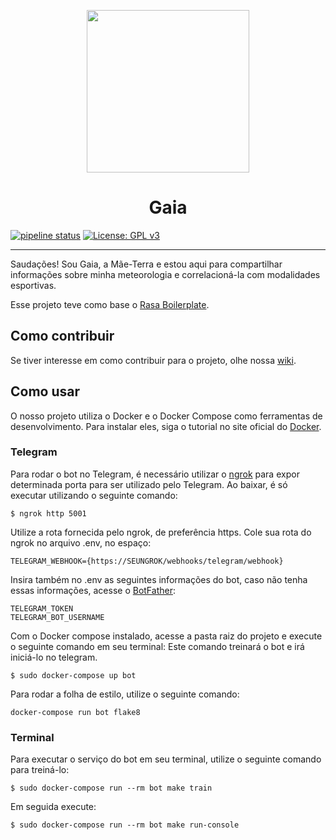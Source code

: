 <p align="center">
  <img src="https://i.imgur.com/sEkmmNN.png" width="260" height="">
</p>

<h1 align="center"> Gaia </h1>

[![pipeline status](https://gitlab.com/botgaia/Gaia/badges/master/pipeline.svg)](https://gitlab.com/botgaia/Gaia/commits/master)
[![License: GPL v3](https://img.shields.io/badge/License-GPLv3-blue.svg)](https://www.gnu.org/licenses/gpl-3.0)

---

Saudações! Sou Gaia, a Mãe-Terra e estou aqui para compartilhar informações sobre minha meteorologia e correlacioná-la com modalidades esportivas.

Esse projeto teve como base o [Rasa Boilerplate](https://github.com/lappis-unb/rasa-ptbr-boilerplate).

## Como contribuir

Se tiver interesse em como contribuir para o projeto, olhe nossa [wiki](https://github.com/fga-eps-mds/2019.1-Gaia).

## Como usar

O nosso projeto utiliza o Docker e o Docker Compose como ferramentas de desenvolvimento. Para instalar eles, siga o tutorial no site oficial do [Docker](https://www.docker.com/).

### Telegram

Para rodar o bot no Telegram, é necessário utilizar o [ngrok](https://ngrok.com/) para expor determinada porta para ser utilizado pelo Telegram. Ao baixar, é só executar utilizando o seguinte comando:

```$ ngrok http 5001```

Utilize a rota fornecida pelo ngrok, de preferência https. Cole sua rota do ngrok no arquivo .env, no espaço:

~~~
TELEGRAM_WEBHOOK={https://SEUNGROK/webhooks/telegram/webhook}
~~~

Insira também no .env as seguintes informações do bot, caso não tenha essas informações, acesse o [BotFather](https://telegram.me/BotFather):

~~~
TELEGRAM_TOKEN
TELEGRAM_BOT_USERNAME
~~~

Com o Docker compose instalado, acesse a pasta raiz do projeto e execute o seguinte comando em seu terminal:
Este comando treinará o bot e irá iniciá-lo no telegram.

```$ sudo docker-compose up bot```

Para rodar a folha de estilo, utilize o seguinte comando:

```docker-compose run bot flake8```

### Terminal

Para executar o serviço do bot em seu terminal, utilize o seguinte comando para treiná-lo:

```$ sudo docker-compose run --rm bot make train```

Em seguida execute:

```$ sudo docker-compose run --rm bot make run-console```
